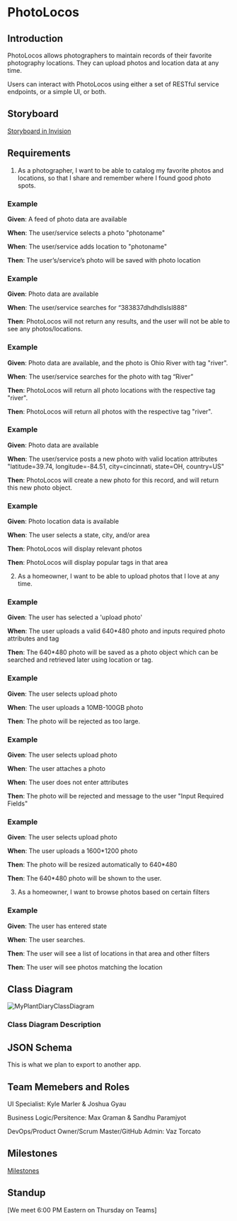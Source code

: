 # PhotoLocos

## Introduction

PhotoLocos allows photographers to maintain records of their favorite photography locations.  They can upload photos and location data at any time.

Users can interact with PhotoLocos using either a set of RESTful service endpoints, or a simple UI, or both.

## Storyboard

[Storyboard in Invision](https://projects.invisionapp.com/prototype/Plant-Diary-ck0bict0n005bqh01aaeu8tuu)

## Requirements

1. As a photographer, I want to be able to catalog my favorite photos and locations, so that I share and remember where I found good photo spots.

### Example 

**Given**:  A feed of photo data are available

**When**: The user/service selects a photo "photoname"

**When**: The user/service adds location to "photoname"

**Then**: The user’s/service’s photo will be saved with photo location

### Example 

**Given**: Photo data are available

**When**: The user/service searches for “383837dhdhdlslsl888”

**Then**: PhotoLocos will not return any results, and the user will not be able to see any photos/locations.

### Example 

**Given**: Photo data are available, and the photo is Ohio River with tag "river".

**When**: The user/service searches for the photo with tag “River”

**Then**: PhotoLocos will return all photo locations with the respective tag "river".

**Then**: PhotoLocos will return all photos with the respective tag "river".

### Example 

**Given**: Photo data are available

**When**: The user/service posts a new photo with valid location attributes "latitude=39.74, longitude=-84.51, city=cincinnati, state=OH, country=US"

**Then**: PhotoLocos will create a new photo for this record, and will return this new photo object.

### Example 

**Given**: Photo location data is available

**When**: The user selects a state, city, and/or area

**Then**: PhotoLocos will display relevant photos

**Then**: PhotoLocos will display popular tags in that area

2.	As a homeowner, I want to be able to upload photos that I love at any time.

### Example 

**Given**: The user has selected a 'upload photo'

**When**: The user uploads a valid 640*480 photo and inputs required photo attributes and tag

**Then**: The 640*480 photo will be saved as a photo object which can be searched and retrieved later using location or tag.

### Example 

**Given**: The user selects upload photo

**When**: The user uploads a 10MB-100GB photo

**Then**: The photo will be rejected as too large.

### Example 

**Given**: The user selects upload photo

**When**: The user attaches a photo

**When**: The user does not enter attributes

**Then**: The photo will be rejected and message to the user "Input Required Fields"

### Example 

**Given**: The user selects upload photo

**When**: The user uploads a 1600*1200 photo

**Then**: The photo will be resized automatically to 640*480

**Then**: The 640*480 photo will be shown to the user.

3.	As a homeowner, I want to browse photos based on certain filters
### Example 

**Given**: The user has entered state

**When**: The user searches.

**Then**: The user will see a list of locations in that area and other filters

**Then**: The user will see photos matching the location


## Class Diagram

![MyPlantDiaryClassDiagram](https://user-images.githubusercontent.com/2224876/93275565-40ecd880-f78b-11ea-8030-cd87987b1817.png)

### Class Diagram Description 

## JSON Schema

This is what we plan to export to another app.



## Team Memebers and Roles

UI Specialist: Kyle Marler & Joshua Gyau
  
Business Logic/Persitence: Max Graman & Sandhu Paramjyot
  
DevOps/Product Owner/Scrum Master/GitHub Admin: Vaz Torcato
  

## Milestones

[Milestones](https://github.com/torserver/PhotoLocos/milestones)

## Standup

[We meet 6:00 PM Eastern on Thursday on Teams]



